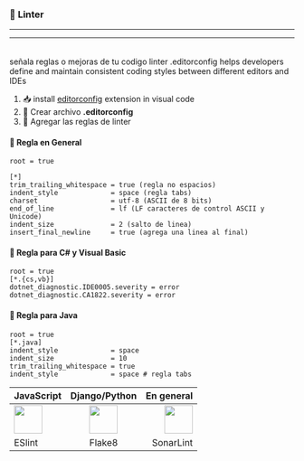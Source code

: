 ### 🔗 **Linter**

---

---

######

señala reglas o mejoras de tu codigo
linter .editorconfig helps developers define and maintain
consistent coding styles between different editors and IDEs

1. 📥 install [editorconfig](https://marketplace.visualstudio.com/items?itemName=EditorConfig.EditorConfig) extension in visual code
2. 📂 Crear archivo **.editorconfig**
3. 📝 Agregar las reglas de linter

#### 📌 Regla en General

```
root = true

[*]
trim_trailing_whitespace = true (regla no espacios)
indent_style             = space (regla tabs)
charset                  = utf-8 (ASCII de 8 bits)
end_of_line              = lf (LF caracteres de control ASCII y Unicode)
indent_size              = 2 (salto de linea)
insert_final_newline     = true (agrega una linea al final)
```

#### 📌 Regla para C# y Visual Basic

```
root = true
[*.{cs,vb}]
dotnet_diagnostic.IDE0005.severity = error
dotnet_diagnostic.CA1822.severity = error
```

#### 📌 Regla para Java

```
root = true
[*.java]
indent_style			 = space
indent_size 			 = 10
trim_trailing_whitespace = true
indent_style             = space # regla tabs
```

| JavaScript                                                                                                                                                                                                                                        |                                                       Django/Python                                                       |                                                                                                                                                                                                                                                       En general |
| :------------------------------------------------------------------------------------------------------------------------------------------------------------------------------------------------------------------------------------------------ | :-----------------------------------------------------------------------------------------------------------------------: | ---------------------------------------------------------------------------------------------------------------------------------------------------------------------------------------------------------------------------------------------------------------: |
| [<img src="https://dbaeumer.gallerycdn.vsassets.io/extensions/dbaeumer/vscode-eslint/2.2.6/1657015175302/Microsoft.VisualStudio.Services.Icons.Default" width="50"/>](https://marketplace.visualstudio.com/items?itemName=dbaeumer.vscode-eslint) | [<img src="https://pypi.org/static/images/logo-small.95de8436.svg" width="50"/>](https://pypi.org/project/flake8-django/) | [<img src="https://sonarsource.gallerycdn.vsassets.io/extensions/sonarsource/sonarlint-vscode/3.7.0/1657612508605/Microsoft.VisualStudio.Services.Icons.Default" width="50"/>](https://marketplace.visualstudio.com/items?itemName=SonarSource.sonarlint-vscode) |
| ESlint                                                                                                                                                                                                                                            |                                                          Flake8                                                           |                                                                                                                                                                                                                                                        SonarLint |
